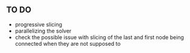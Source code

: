 ## TO DO
* progressive slicing
* parallelizing the solver
* check the possible issue with slicing of the last and first node being connected when they are not supposed to